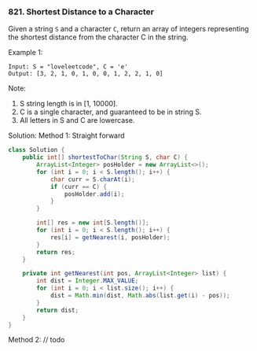 ### 821. Shortest Distance to a Character
Given a string `S` and a character `C`, return an array of integers representing the shortest distance from the character C in the string.

Example 1:
```
Input: S = "loveleetcode", C = 'e'
Output: [3, 2, 1, 0, 1, 0, 0, 1, 2, 2, 1, 0]
``` 

Note:

1. S string length is in [1, 10000].
2. C is a single character, and guaranteed to be in string S.
3. All letters in S and C are lowercase.

Solution:
Method 1: Straight forward
```java
class Solution {
    public int[] shortestToChar(String S, char C) {
        ArrayList<Integer> posHolder = new ArrayList<>();
        for (int i = 0; i < S.length(); i++) {
            char curr = S.charAt(i);
            if (curr == C) {
                posHolder.add(i);
            }
        }

        int[] res = new int[S.length()];
        for (int i = 0; i < S.length(); i++) {
            res[i] = getNearest(i, posHolder);
        }
        return res;
    }

    private int getNearest(int pos, ArrayList<Integer> list) {
        int dist = Integer.MAX_VALUE;
        for (int i = 0; i < list.size(); i++) {
            dist = Math.min(dist, Math.abs(list.get(i) - pos));
        }
        return dist;
    }
}
```

Method 2: // todo